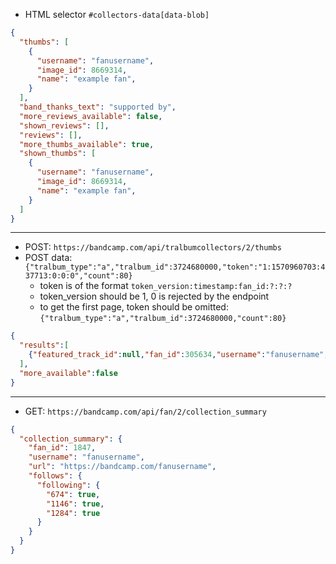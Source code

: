 - HTML selector `#collectors-data[data-blob]`

```json
{
  "thumbs": [
    {
      "username": "fanusername",
      "image_id": 8669314,
      "name": "example fan",
    }
  ],
  "band_thanks_text": "supported by",
  "more_reviews_available": false,
  "shown_reviews": [],
  "reviews": [],
  "more_thumbs_available": true,
  "shown_thumbs": [
    {
      "username": "fanusername",
      "image_id": 8669314,
      "name": "example fan",
    }
  ]
}
```

---

- POST: `https://bandcamp.com/api/tralbumcollectors/2/thumbs`
- POST data: `{"tralbum_type":"a","tralbum_id":3724680000,"token":"1:1570960703:437713:0:0:0","count":80}`
  + token is of the format `token_version:timestamp:fan_id:?:?:?`
  + token_version should be 1, 0 is rejected by the endpoint
  + to get the first page, token should be omitted: `{"tralbum_type":"a","tralbum_id":3724680000,"count":80}`

```json
{
  "results":[
    {"featured_track_id":null,"fan_id":305634,"username":"fanusername","fav_track_title":null,"url":"https://bandcamp.com/fanusername","token":"1:1570940724:305634:0:0:0","image_id":3385566,"mod_date":"13 Oct 2019 04:25:24 GMT","name":"example fan","is_montage_image":true,"item_type":"a","item_id":3724680000,"why":null}
  ],
  "more_available":false
}
```

---

- GET: `https://bandcamp.com/api/fan/2/collection_summary`

```json
{
  "collection_summary": {
    "fan_id": 1847,
    "username": "fanusername",
    "url": "https://bandcamp.com/fanusername",
    "follows": {
      "following": {
        "674": true,
        "1146": true,
        "1284": true
      }
    }
  }
}
```
